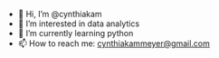 - 👋 Hi, I’m @cynthiakam
- 👀 I’m interested in data analytics
- 🌱 I’m currently learning python
- 📫 How to reach me: cynthiakammeyer@gmail.com


